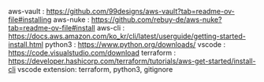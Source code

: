 aws-vault : https://github.com/99designs/aws-vault?tab=readme-ov-file#installing
aws-nuke  : https://github.com/rebuy-de/aws-nuke?tab=readme-ov-file#install
aws-cli   : https://docs.aws.amazon.com/ko_kr/cli/latest/userguide/getting-started-install.html
python3   : https://www.python.org/downloads/
vscode    : https://code.visualstudio.com/download
terraform : https://developer.hashicorp.com/terraform/tutorials/aws-get-started/install-cli
vscode extension: terraform, python3, gitignore